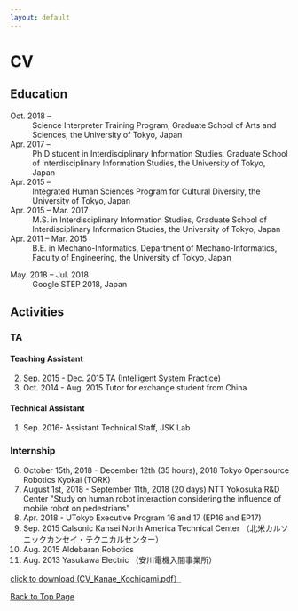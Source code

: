 ```yaml
---
layout: default
---
```


# CV

## Education

<dl>

<dt> Oct. 2018 – </dt>

<dd> Science Interpreter Training Program, Graduate School of Arts and Sciences, the University of Tokyo, Japan </dd>

<dt> Apr. 2017 – </dt>
<dd> Ph.D student in Interdisciplinary Information Studies, 
Graduate School of Interdisciplinary Information Studies, the University of Tokyo, Japan </dd>

<dt>Apr. 2015 – </dt>       
<dd>Integrated Human Sciences Program for Cultural Diversity, the University of Tokyo, Japan </dd>

<dt> Apr. 2015 – Mar. 2017 </dt>
<dd> M.S. in Interdisciplinary Information Studies,
Graduate School of Interdisciplinary Information Studies, the University of Tokyo, Japan </dd>

<dt> Apr. 2011 – Mar. 2015 </dt>
<dd> B.E. in Mechano-Informatics,
Department of Mechano-Informatics, Faculty of Engineering, the University of Tokyo, Japan </dd>
</dl>

<dl>
<dt> May. 2018 – Jul. 2018 </dt>
<dd> Google STEP 2018, Japan </dd>
</dl>

## Activities

### TA

#### Teaching Assistant

2. Sep. 2015 - Dec. 2015  TA (Intelligent System Practice)
1. Oct. 2014 - Aug. 2015  Tutor for exchange student from China

#### Technical Assistant

1. Sep. 2016-   Assistant Technical Staff, JSK Lab

### Internship

6. October 15th, 2018 - December 12th (35 hours), 2018 Tokyo Opensource Robotics Kyokai (TORK)
5. August 1st, 2018 - September 11th, 2018 (20 days) NTT Yokosuka R&D Center "Study on human robot interaction considering the influence of mobile robot on pedestrians"
4. Apr. 2018 - UTokyo Executive Program 16 and 17 (EP16 and EP17)
3. Sep. 2015  Calsonic Kansei North America Technical Center 
（北米カルソニックカンセイ・テクニカルセンター）	  
2. Aug. 2015  Aldebaran Robotics
1. Aug. 2013  Yasukawa Electric （安川電機入間事業所）

<a href="figure/CV_Kanae_Kochigami.pdf"> click to download (CV_Kanae_Kochigami.pdf）</a>

<a href="{{ site.baseurl }}/index.html">Back to Top Page</a>